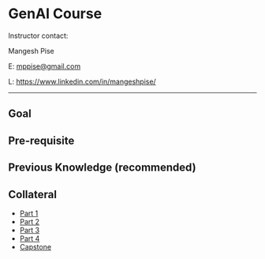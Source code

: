 # GenAI Course
Instructor contact:
  
  Mangesh Pise 

  E: mppise@gmail.com

  L: https://www.linkedin.com/in/mangeshpise/

---

## Goal


## Pre-requisite


## Previous Knowledge (recommended)


## Collateral

- [Part 1](http://)
- [Part 2](http://)
- [Part 3](http://)
- [Part 4](http://)
- [Capstone](http://)